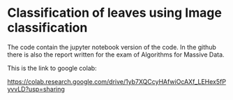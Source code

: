 # Classification of leaves using Image classification

The code contain the jupyter notebook version of the code.
In the github there is also the report written for the exam of Algorithms for Massive Data.


This is the link to google colab: 

https://colab.research.google.com/drive/1yb7XQCcyHAfwiOcAXf_LEHex5fPyvvLD?usp=sharing
